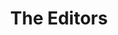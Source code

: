 ---
title: The Editors
menu: Team
onpage_menu: false
body_classes: "modular"
heading: The Team

content:
    items: '@self.modular'
    order:
        by: default
        dir: asc
        custom:
            - _carly
            - _laura
            - _slider
---